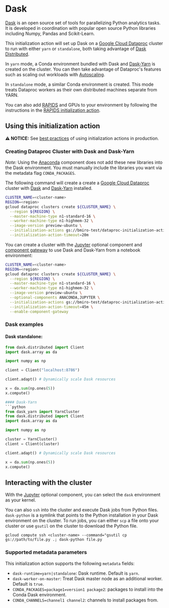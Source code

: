# Dask

[Dask](https://dask.org/) is an open source set of tools for parallelizing
Python analytics tasks. It is developed in coordination with popular open
source Python libraries including Numpy, Pandas and Scikit-Learn.

This initialization action will set up Dask on a [Google Cloud Dataproc](https://cloud.google.com/dataproc)
cluster to run with either `yarn` or `standalone`, both taking advantage of
[Dask Distributed](https://distributed.dask.org/en/latest/).

In `yarn` mode, a Conda environment bundled with Dask and [Dask-Yarn](https://yarn.dask.org)
is created on the cluster. You can then take advantage of Dataproc's features
such as scaling out workloads with [Autoscaling](https://cloud.google.com/dataproc/docs/concepts/configuring-clusters/autoscaling).

In `standalone` mode, a similar Conda environment is created. This mode treats
Dataproc workers as their own distributed machines separate from YARN.

You can also add [RAPIDS](https://rapids.ai) and GPUs to your environment by following the instructions
in the [RAPIDS initialization action](https://github.com/GoogleCloudDataproc/initialization-actions/tree/master/rapids).

## Using this initialization action

**:warning: NOTICE:** See
[best practices](/README.md#how-initialization-actions-are-used) of using
initialization actions in production.

### Creating Dataproc Cluster with Dask and Dask-Yarn

*Note:* Using the [Anaconda](https://cloud.google.com/dataproc/docs/concepts/components/anaconda)
component does not add these new libraries into the Dask environment. You must
manually include the libraries you want via the metadata flag `CONDA_PACKAGES`.

The following command will create a create a
[Google Cloud Dataproc](https://cloud.google.com/dataproc) cluster with [Dask](https://dask.org/)
and [Dask-Yarn](https://yarn.dask.org/) installed.

```bash
CLUSTER_NAME=<cluster-name>
REGION=<region>
gcloud dataproc clusters create ${CLUSTER_NAME} \
  --region ${REGION} \
  --master-machine-type n1-standard-16 \
  --worker-machine-type n1-highmem-32 \
  --image-version preview-ubuntu \
  --initialization-actions gs://bmiro-test/dataproc-initialization-actions/dask/dask.sh \
  --initialization-action-timeout=20m
```

You can create a cluster with the [Jupyter](https://cloud.google.com/dataproc/docs/concepts/components/jupyter)
optional component and [component gateway](https://cloud.google.com/dataproc/docs/concepts/accessing/dataproc-gateways)
to use Dask and Dask-Yarn from a notebook environment:

```bash
CLUSTER_NAME=<cluster-name>
REGION=<region>
gcloud dataproc clusters create ${CLUSTER_NAME} \
  --region ${REGION} \
  --master-machine-type n1-standard-16 \
  --worker-machine-type n1-highmem-32 \
  --image-version preview-ubuntu \
  --optional-components ANACONDA,JUPYTER \
  --initialization-actions gs://bmiro-test/dataproc-initialization-actions/dask/dask.sh \
  --initialization-action-timeout=45m \
  --enable-component-gateway
```

### Dask examples

#### Dask standalone:
```python
from dask.distributed import Client
import dask.array as da

import numpy as np

client = Client("localhost:8786")

client.adapt() # Dynamically scale Dask resources

x = da.sum(np.ones(5))
x.compute()

#### Dask-Yarn
```python
from dask_yarn import YarnCluster
from dask.distributed import Client
import dask.array as da

import numpy as np

cluster = YarnCluster()
client = Client(cluster)

client.adapt() # Dynamically scale Dask resources

x = da.sum(np.ones(5))
x.compute()
```

## Interacting with the cluster

With the [Jupyter](https://cloud.google.com/dataproc/docs/concepts/components/jupyter)
optional component, you can select the `dask` environment as your kernel.

You can also `ssh` into the cluster and execute Dask jobs from Python files.
`dask-python` is a symlink that points to the Python installation in your Dask
environment on the cluster. To run jobs, you can either `scp` a file onto your
cluster or use `gsutil` on the cluster to download the Python file.

`gcloud compute ssh <cluster-name> --command="gsutil cp gs://path/to/file.py .; dask-python file.py`

### Supported metadata parameters

This initialization action supports the following `metadata` fields:
- `dask-runtime=yarn|standalone`: Dask runtime. Default is `yarn`.
- `dask-worker-on-master`: Treat Dask master node as an additional worker. Default is `true`.
- `CONDA_PACKAGES=package1=version1 package2`: packages to install into the Conda Dask environment.
- `CONDA_CHANNELS=channel1 channel2`: channels to install packages from.
